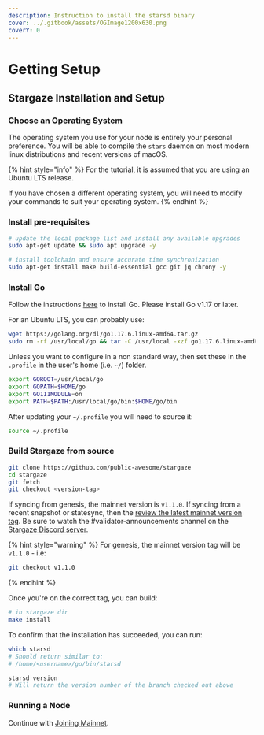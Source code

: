 ```yaml
---
description: Instruction to install the starsd binary
cover: ../.gitbook/assets/OGImage1200x630.png
coverY: 0
---
```


# Getting Setup

## Stargaze Installation and Setup

### Choose an Operating System

The operating system you use for your node is entirely your personal preference. You will be able to compile the `stars` daemon on most modern linux distributions and recent versions of macOS.

{% hint style="info" %}
For the tutorial, it is assumed that you are using an Ubuntu LTS release.

If you have chosen a different operating system, you will need to modify your commands to suit your operating system.
{% endhint %}

### Install pre-requisites

```bash
# update the local package list and install any available upgrades
sudo apt-get update && sudo apt upgrade -y

# install toolchain and ensure accurate time synchronization
sudo apt-get install make build-essential gcc git jq chrony -y
```

### Install Go

Follow the instructions [here](https://golang.org/doc/install) to install Go. Please install Go v1.17 or later.

For an Ubuntu LTS, you can probably use:

```bash
wget https://golang.org/dl/go1.17.6.linux-amd64.tar.gz
sudo rm -rf /usr/local/go && tar -C /usr/local -xzf go1.17.6.linux-amd64.tar.gz
```

Unless you want to configure in a non standard way, then set these in the `.profile` in the user's home (i.e. `~/`) folder.

```bash
export GOROOT=/usr/local/go
export GOPATH=$HOME/go
export GO111MODULE=on
export PATH=$PATH:/usr/local/go/bin:$HOME/go/bin
```

After updating your `~/.profile` you will need to source it:

```bash
source ~/.profile
```

### Build Stargaze from source

```bash
git clone https://github.com/public-awesome/stargaze
cd stargaze
git fetch
git checkout <version-tag>
```

If syncing from genesis, the mainnet version is `v1.1.0`. If syncing from a recent snapshot or statesync, then the [review the latest mainnet version tag](https://github.com/public-awesome/stargaze/releases). Be sure to watch the #validator-announcements channel on the S[targaze Discord server](https://discord.gg/QeJWCrE).

{% hint style="warning" %}
For genesis, the mainnet version tag will be `v1.1.0` - i.e:

```bash
git checkout v1.1.0
```
{% endhint %}

Once you're on the correct tag, you can build:

```bash
# in stargaze dir
make install
```

To confirm that the installation has succeeded, you can run:

```bash
which starsd
# Should return similar to:
# /home/<username>/go/bin/starsd

starsd version
# Will return the version number of the branch checked out above
```

### Running a Node

Continue with [Joining Mainnet](joining-mainnet.md).

